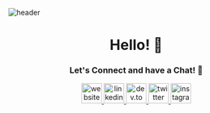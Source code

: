 ![header](https://capsule-render.vercel.app/api?type=wave&color=auto&height=300&section=header&text=capsule%20render&fontSize=90)
<h1 align="center">Hello! 👋</h1>
<h3 align="center">Let's Connect and have a Chat! 💬</h3>

<p align="center">
  <a href="https://yourwebsite.com" target="_blank">
    <img src="https://img.icons8.com/ios-filled/50/000000/internet.png" alt="website" width="40"/>
  </a>
  <a href="https://linkedin.com/in/tuusuario" target="_blank">
    <img src="https://img.icons8.com/ios-filled/50/000000/linkedin.png" alt="linkedin" width="40"/>
  </a>
  <a href="https://dev.to/tuusuario" target="_blank">
    <img src="https://img.icons8.com/windows/32/000000/dev.png" alt="dev.to" width="40"/>
  </a>
  <a href="https://twitter.com/tuusuario" target="_blank">
    <img src="https://img.icons8.com/ios-filled/50/000000/twitter.png" alt="twitter" width="40"/>
  </a>
  <a href="https://instagram.com/tuusuario" target="_blank">
    <img src="https://img.icons8.com/ios-filled/50/000000/instagram-new.png" alt="instagram" width="40"/>
  </a>
</p>
<!--
**JonyOner/JonyOner** is a ✨ _special_ ✨ repository because its `README.md` (this file) appears on your GitHub profile.

Here are some ideas to get you started:

- 🔭 I’m currently working on ...
- 🌱 I’m currently learning ...
- 👯 I’m looking to collaborate on ...
- 🤔 I’m looking for help with ...
- 💬 Ask me about ...
- 📫 How to reach me: ...
- 😄 Pronouns: ...
- ⚡ Fun fact: ...
-->
